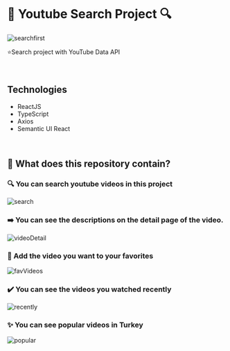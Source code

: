 # :tada: Youtube Search Project :mag:

![searchfirst](https://user-images.githubusercontent.com/81362322/136836774-6991b453-1e40-438b-be7d-26f7a68047fd.png)

⭐Search project with YouTube Data API

 <br>

## Technologies
- ReactJS
- TypeScript
- Axios
- Semantic UI React
 



<br>

## :tada: What does this repository contain?

### :mag: You can search youtube videos in this project 

![search](https://user-images.githubusercontent.com/81362322/136837405-4344de2f-6abf-4714-84bd-ec0a7201e63c.png)

### ➡️ You can see the descriptions on the detail page of the video.

![videoDetail](https://user-images.githubusercontent.com/81362322/136838446-86978005-257e-42c4-9bb5-80b56763aa77.png)

### 💙 Add the video you want to your favorites

![favVideos](https://user-images.githubusercontent.com/81362322/136838070-597211f7-b19a-4c8e-9723-898f95da32fd.png)

### ✔️ You can see the videos you watched recently 

![recently](https://user-images.githubusercontent.com/81362322/136838582-deb450b1-85fa-46d7-b430-66109dbecce1.png)

### ✨ You can see popular videos in Turkey

![popular](https://user-images.githubusercontent.com/81362322/136838840-ebead23c-1c87-4474-bd88-988373afbbdc.png)


